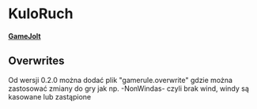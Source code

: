 # KuloRuch
 
 #### [GameJolt](https://gamejolt.com/games/kulo_ruch-a_ball_whats_roll_around/685779)
 


## Overwrites
Od wersji 0.2.0 można dodać plik "gamerule.overwrite" gdzie można zastosować zmiany do gry jak np. 
-NonWindas- czyli brak wind, windy są kasowane lub zastąpione
